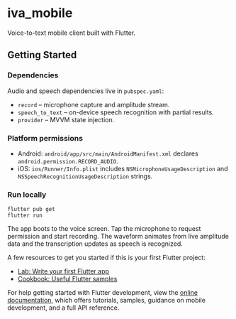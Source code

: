 # iva_mobile

Voice-to-text mobile client built with Flutter.

## Getting Started

### Dependencies

Audio and speech dependencies live in `pubspec.yaml`:

- `record` – microphone capture and amplitude stream.
- `speech_to_text` – on-device speech recognition with partial results.
- `provider` – MVVM state injection.

### Platform permissions

- Android: `android/app/src/main/AndroidManifest.xml` declares
  `android.permission.RECORD_AUDIO`.
- iOS: `ios/Runner/Info.plist` includes `NSMicrophoneUsageDescription` and
  `NSSpeechRecognitionUsageDescription` strings.

### Run locally

```
flutter pub get
flutter run
```

The app boots to the voice screen. Tap the microphone to request permission and
start recording. The waveform animates from live amplitude data and the
transcription updates as speech is recognized.

A few resources to get you started if this is your first Flutter project:

- [Lab: Write your first Flutter app](https://docs.flutter.dev/get-started/codelab)
- [Cookbook: Useful Flutter samples](https://docs.flutter.dev/cookbook)

For help getting started with Flutter development, view the
[online documentation](https://docs.flutter.dev/), which offers tutorials,
samples, guidance on mobile development, and a full API reference.
